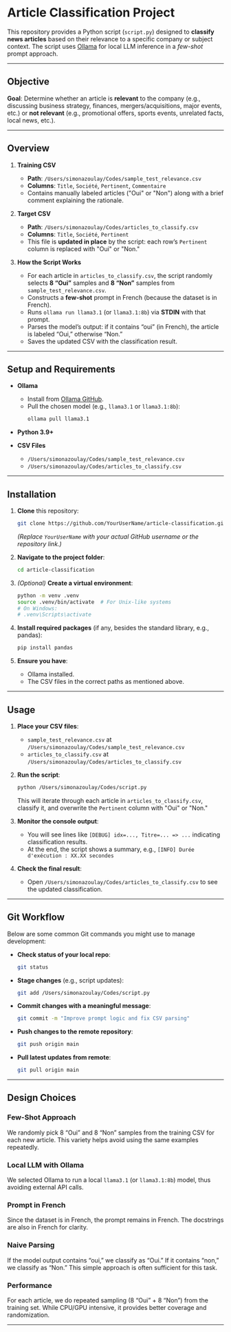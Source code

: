 # Article Classification Project

This repository provides a Python script (`script.py`) designed to **classify news articles** based on their relevance to a specific company or subject context. The script uses [Ollama](https://github.com/jmorganca/ollama) for local LLM inference in a *few-shot* prompt approach.


---

## Objective

**Goal**: Determine whether an article is **relevant** to the company (e.g., discussing business strategy, finances, mergers/acquisitions, major events, etc.) or **not relevant** (e.g., promotional offers, sports events, unrelated facts, local news, etc.).

---

## Overview

1. **Training CSV**  
   - **Path**: `/Users/simonazoulay/Codes/sample_test_relevance.csv`  
   - **Columns**: `Title`, `Société`, `Pertinent`, `Commentaire`  
   - Contains manually labeled articles ("Oui" or "Non") along with a brief comment explaining the rationale.

2. **Target CSV**  
   - **Path**: `/Users/simonazoulay/Codes/articles_to_classify.csv`  
   - **Columns**: `Title`, `Société`, `Pertinent`  
   - This file is **updated in place** by the script: each row’s `Pertinent` column is replaced with "Oui" or "Non."

3. **How the Script Works**  
   - For each article in `articles_to_classify.csv`, the script randomly selects **8 “Oui”** samples and **8 “Non”** samples from `sample_test_relevance.csv`.  
   - Constructs a **few-shot** prompt in French (because the dataset is in French).  
   - Runs `ollama run llama3.1` (or `llama3.1:8b`) via **STDIN** with that prompt.  
   - Parses the model’s output: if it contains “oui” (in French), the article is labeled “Oui,” otherwise “Non.”  
   - Saves the updated CSV with the classification result.

---

## Setup and Requirements

- **Ollama**  
  - Install from [Ollama GitHub](https://github.com/jmorganca/ollama).  
  - Pull the chosen model (e.g., `llama3.1` or `llama3.1:8b`):
    ```bash
    ollama pull llama3.1
    ```

- **Python 3.9+**

- **CSV Files**  
  - `/Users/simonazoulay/Codes/sample_test_relevance.csv`  
  - `/Users/simonazoulay/Codes/articles_to_classify.csv`  

---

## Installation

1. **Clone** this repository:
    ```bash
    git clone https://github.com/YourUserName/article-classification.git
    ```
    *(Replace `YourUserName` with your actual GitHub username or the repository link.)*

2. **Navigate to the project folder**:
    ```bash
    cd article-classification
    ```

3. *(Optional)* **Create a virtual environment**:
    ```bash
    python -m venv .venv
    source .venv/bin/activate  # For Unix-like systems
    # On Windows:
    # .venv\Scripts\activate
    ```

4. **Install required packages** (if any, besides the standard library, e.g., pandas):
    ```bash
    pip install pandas
    ```

5. **Ensure you have**:
   - Ollama installed.
   - The CSV files in the correct paths as mentioned above.

---

## Usage

1. **Place your CSV files**:
   - `sample_test_relevance.csv` at `/Users/simonazoulay/Codes/sample_test_relevance.csv`
   - `articles_to_classify.csv` at `/Users/simonazoulay/Codes/articles_to_classify.csv`

2. **Run the script**:
    ```bash
    python /Users/simonazoulay/Codes/script.py
    ```
    This will iterate through each article in `articles_to_classify.csv`, classify it, and overwrite the `Pertinent` column with "Oui" or "Non."

3. **Monitor the console output**:
   - You will see lines like `[DEBUG] idx=..., Titre=... => ...` indicating classification results.
   - At the end, the script shows a summary, e.g., `[INFO] Durée d'exécution : XX.XX secondes`

4. **Check the final result**:
   - Open `/Users/simonazoulay/Codes/articles_to_classify.csv` to see the updated classification.

---

## Git Workflow

Below are some common Git commands you might use to manage development:

- **Check status of your local repo**:
    ```bash
    git status
    ```

- **Stage changes** (e.g., script updates):
    ```bash
    git add /Users/simonazoulay/Codes/script.py
    ```

- **Commit changes with a meaningful message**:
    ```bash
    git commit -m "Improve prompt logic and fix CSV parsing"
    ```

- **Push changes to the remote repository**:
    ```bash
    git push origin main
    ```

- **Pull latest updates from remote**:
    ```bash
    git pull origin main
    ```

---

## Design Choices

### Few-Shot Approach
We randomly pick 8 “Oui” and 8 “Non” samples from the training CSV for each new article. This variety helps avoid using the same examples repeatedly.

### Local LLM with Ollama
We selected Ollama to run a local `llama3.1` (or `llama3.1:8b`) model, thus avoiding external API calls.

### Prompt in French
Since the dataset is in French, the prompt remains in French. The docstrings are also in French for clarity.

### Naive Parsing
If the model output contains “oui,” we classify as “Oui.” If it contains “non,” we classify as “Non.” This simple approach is often sufficient for this task.

### Performance
For each article, we do repeated sampling (8 “Oui” + 8 “Non”) from the training set. While CPU/GPU intensive, it provides better coverage and randomization.

---
